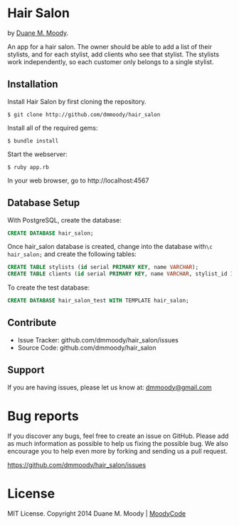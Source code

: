 Hair Salon
==========

by <a href="http://moodyco.de" target="_blank">Duane M. Moody</a>.

An app for a hair salon. The owner should be able to add a list of their stylists, and for each stylist, add clients who see that stylist. The stylists work independently, so each customer only belongs to a single stylist.

Installation
------------

Install Hair Salon by first cloning the repository.  
```
$ git clone http://github.com/dmmoody/hair_salon
```

Install all of the required gems:
```
$ bundle install
```

Start the webserver:
```
$ ruby app.rb
```

In your web browser, go to http://localhost:4567

Database Setup
------------

With PostgreSQL, create the database:

``` sql
CREATE DATABASE hair_salon;
```

Once hair_salon database is created, change into the database with```\c hair_salon;``` and create the following tables:

``` sql
CREATE TABLE stylists (id serial PRIMARY KEY, name VARCHAR);
CREATE TABLE clients (id serial PRIMARY KEY, name VARCHAR, stylist_id INT);
```
To create the test database:

``` sql
CREATE DATABASE hair_salon_test WITH TEMPLATE hair_salon;
```


Contribute
----------

- Issue Tracker: github.com/dmmoody/hair_salon/issues
- Source Code: github.com/dmmoody/hair_salon

Support
-------

If you are having issues, please let us know at: dmmoody@gmail.com

Bug reports
===========

If you discover any bugs, feel free to create an issue on GitHub. Please add as much information as possible to help us fixing the possible bug. We also encourage you to help even more by forking and sending us a pull request.

https://github.com/dmmoody/hair_salon/issues

License
=======

MIT License. Copyright 2014 Duane M. Moody | <a href="http://moodyco.de">MoodyCode</a>